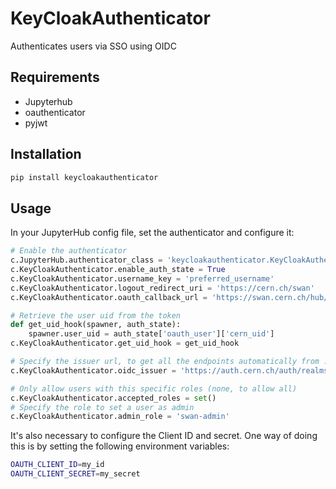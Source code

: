 # KeyCloakAuthenticator

Authenticates users via SSO using OIDC


## Requirements

* Jupyterhub
* oauthenticator
* pyjwt

## Installation

```bash
pip install keycloakauthenticator
```

## Usage

In your JupyterHub config file, set the authenticator and configure it:

```python
# Enable the authenticator
c.JupyterHub.authenticator_class = 'keycloakauthenticator.KeyCloakAuthenticator'
c.KeyCloakAuthenticator.enable_auth_state = True
c.KeyCloakAuthenticator.username_key = 'preferred_username'
c.KeyCloakAuthenticator.logout_redirect_uri = 'https://cern.ch/swan'
c.KeyCloakAuthenticator.oauth_callback_url = 'https://swan.cern.ch/hub/oauth_callback'

# Retrieve the user uid from the token
def get_uid_hook(spawner, auth_state):
    spawner.user_uid = auth_state['oauth_user']['cern_uid']
c.KeyCloakAuthenticator.get_uid_hook = get_uid_hook

# Specify the issuer url, to get all the endpoints automatically from .well-known/openid-configuration
c.KeyCloakAuthenticator.oidc_issuer = 'https://auth.cern.ch/auth/realms/cern'

# Only allow users with this specific roles (none, to allow all)
c.KeyCloakAuthenticator.accepted_roles = set()
# Specify the role to set a user as admin
c.KeyCloakAuthenticator.admin_role = 'swan-admin'
```

It's also necessary to configure the Client ID and secret. One way of doing this is by setting the following environment variables:

```bash
OAUTH_CLIENT_ID=my_id
OAUTH_CLIENT_SECRET=my_secret
```